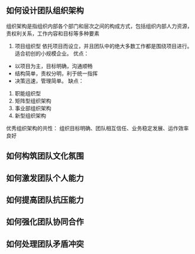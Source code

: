 ## 如何设计团队组织架构
组织架构是指组织内部各个部门和层次之间的构成方式，包括组织内部人力资源，责权利关系，工作内容和目标等多种要素
1. 项目组织型
依托项目而设立，并且团队中的绝大多数工作都是围绕项目进行。适合初创的小规模企业。
优点：  
* 以项目为主，目标明确，沟通顺畅
* 结构简单，责权分明，利于统一指挥
* 决策迅速，管理简单。
缺点：

1. 职能组织型
2. 矩阵型组织架构
3. 事业部组织架构
4. 新型组织架构

优秀组织架构的共性： 组织目标明确、团队相互信任、业务稳定发展、运作效率良好

## 如何构筑团队文化氛围

## 如何激发团队个人能力

## 如何提高团队抗压能力

## 如何强化团队协同合作

## 如何处理团队矛盾冲突